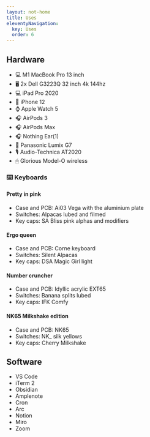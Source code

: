 ```yaml
---
layout: not-home
title: Uses
eleventyNavigation:
  key: Uses
  order: 6
---
```


## Hardware

- 💻 M1 MacBook Pro 13 inch
- 🖥 2x Dell G3223Q 32 inch 4k 144hz
- 💻 iPad Pro 2020
- 📱 iPhone 12
- ⌚️ Apple Watch 5
- 🎧 AirPods 3
- 🎧 AirPods Max
- 🎧 Nothing Ear(1)
- 📸 Panasonic Lumix G7
- 🎙 Audio-Technica AT2020
- 🖱 Glorious Model-O wireless

### ⌨️ Keyboards

#### Pretty in pink

- Case and PCB: Ai03 Vega with the aluminium plate
- Switches: Alpacas lubed and filmed
- Key caps: SA Bliss pink alphas and modifiers

#### Ergo queen

- Case and PCB: Corne keyboard
- Switches: Silent Alpacas
- Key caps: DSA Magic Girl light

#### Number cruncher

- Case and PCB: Idyllic acrylic EXT65
- Switches: Banana splits lubed
- Key caps: IFK Comfy

#### NK65 Milkshake edition

- Case and PCB: NK65
- Switches: NK\_ silk yellows
- Key caps: Cherry Milkshake

## Software

- VS Code
- iTerm 2
- Obsidian
- Amplenote
- Cron
- Arc
- Notion
- Miro
- Zoom
